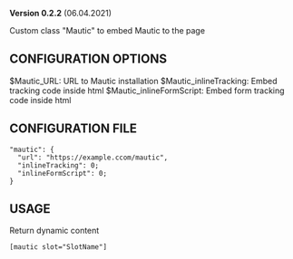 **Version 0.2.2** (06.04.2021)

Custom class "Mautic" to embed Mautic to the page

## CONFIGURATION OPTIONS
$Mautic_URL: URL to Mautic installation
$Mautic_inlineTracking: Embed tracking code inside html
$Mautic_inlineFormScript: Embed form tracking code inside html

## CONFIGURATION FILE
```
"mautic": {
  "url": "https://example.ccom/mautic",
  "inlineTracking": 0;
  "inlineFormScript": 0;
}
```

## USAGE
Return dynamic content
```
[mautic slot="SlotName"]
```

